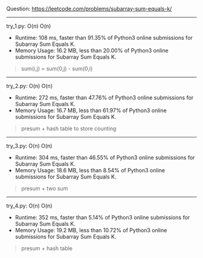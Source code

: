 Question: https://leetcode.com/problems/subarray-sum-equals-k/

---

try_1.py: O(n) O(n)

* Runtime: 108 ms, faster than 91.35% of Python3 online submissions for Subarray Sum Equals K.
* Memory Usage: 16.2 MB, less than 20.00% of Python3 online submissions for Subarray Sum Equals K.

> sum(i,j) = sum(0,j) - sum(0,i)

---

try_2.py: O(n) O(n)

* Runtime: 272 ms, faster than 47.76% of Python3 online submissions for Subarray Sum Equals K.
* Memory Usage: 16.7 MB, less than 61.97% of Python3 online submissions for Subarray Sum Equals K.

> presum + hash table to store counting

---

try_3.py: O(n) O(n)

* Runtime: 304 ms, faster than 46.55% of Python3 online submissions for Subarray Sum Equals K.
* Memory Usage: 18.6 MB, less than 8.54% of Python3 online submissions for Subarray Sum Equals K.

> presum + two sum

---

try_4.py: O(n) O(n)

* Runtime: 352 ms, faster than 5.14% of Python3 online submissions for Subarray Sum Equals K.
* Memory Usage: 19.2 MB, less than 10.72% of Python3 online submissions for Subarray Sum Equals K.

> presum + hash table
